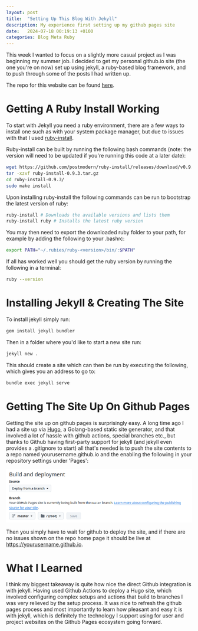 ```yaml
---
layout: post
title:  "Setting Up This Blog With Jekyll"
description: My experience first setting up my github pages site
date:   2024-07-18 00:19:13 +0100
categories: Blog Meta Ruby
---
```


This week I wanted to focus on a slightly more casual project as I was beginning my summer job. I decided to get my personal github.io site (the one you're on now) set up using jekyll, a ruby-based blog framework, and to push through some of the posts I had written up.

The repo for this website can be found [here](https://github.com/Fhoughton/fhoughton.github.io).

# Getting A Ruby Install Working
To start with Jekyll you need a ruby environment, there are a few ways to install one such as with your system package manager, but due to issues with that I used [ruby-install](https://github.com/postmodern/ruby-install).

Ruby-install can be built by running the following bash commands (note: the version will need to be updated if you're running this code at a later date):
```bash
wget https://github.com/postmodern/ruby-install/releases/download/v0.9.3/ruby-install-0.9.3.tar.gz
tar -xzvf ruby-install-0.9.3.tar.gz
cd ruby-install-0.9.3/
sudo make install
```

Upon installing ruby-install the following commands can be run to bootstrap the latest version of ruby:
```bash
ruby-install # Downloads the available versions and lists them
ruby-install ruby # Installs the latest ruby version
```

You may then need to export the downloaded ruby folder to your path, for example by adding the following to your .bashrc:
```bash
export PATH="~/.rubies/ruby-<version>/bin/:$PATH"
```

If all has worked well you should get the ruby version by running the following in a terminal:
```bash
ruby --version
```

# Installing Jekyll & Creating The Site
To install jekyll simply run:
```bash
gem install jekyll bundler
```

Then in a folder where you'd like to start a new site run:
```bash
jekyll new .
```

This should create a site which can then be run by executing the following, which gives you an address to go to:
```bash
bundle exec jekyll serve
```

# Getting The Site Up On Github Pages
Getting the site up on github pages is surprisingly easy. A long time ago I had a site up via [Hugo](https://gohugo.io/), a Golang-based static site generator, and that involved a lot of hassle with github actions, special branches etc., but thanks to Github having first-party support for jekyll (and jekyll even provides a .gitignore to start) all that's needed is to push the site contents to a repo named yourusername.github.io and the enabling the following in your repository settings under 'Pages':

![](/images/jekyll-repo-settings.png)

Then you simply have to wait for github to deploy the site, and if there are no issues shown on the repo home page it should be live at https://yourusername.github.io.

# What I Learned
I think my biggest takeaway is quite how nice the direct Github integration is with jekyll. Having used Github Actions to deploy a Hugo site, which involved configuring complex setups and actions that build to branches I was very relieved by the setup process. It was nice to refresh the github pages process and most importantly to learn how pleasant and easy it is with jekyll, which is definitely the technology I support using for user and project websites on the Github Pages ecosystem going forward.